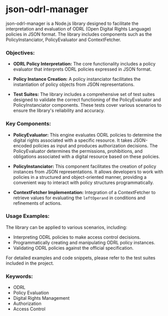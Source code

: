 # json-odrl-manager

json-odrl-manager is a Node.js library designed to facilitate the interpretation and evaluation of ODRL (Open Digital Rights Language) policies in JSON format. The library includes components such as the PolicyInstanciator, PolicyEvaluator and ContextFetcher. 

### Objectives:

- **ODRL Policy Interpretation:** The core functionality includes a policy evaluator that interprets ODRL policies expressed in JSON format.

- **Policy Instance Creation:** A policy instanciator facilitates the instantiation of policy objects from JSON representations.

- **Test Suites:** The library includes a comprehensive set of test suites designed to validate the correct functioning of the PolicyEvaluator and PolicyInstanciator components. These tests cover various scenarios to ensure the library's reliability and accuracy.

### Key Components:

- **PolicyEvaluator:** This engine evaluates ODRL policies to determine the digital rights associated with a specific resource. It takes JSON-encoded policies as input and produces authorization decisions. The PolicyEvaluator determines the permissions, prohibitions, and obligations associated with a digital resource based on these policies.

- **PolicyInstanciator:** This component facilitates the creation of policy instances from JSON representations. It allows developers to work with policies in a structured and object-oriented manner, providing a convenient way to interact with policy structures programmatically.

- **ContextFetcher Implementation:** Integration of a ContextFetcher to retrieve values for evaluating the `leftOperand` in conditions and refinements of actions.

### Usage Examples:

The library can be applied to various scenarios, including:

- Interpreting ODRL policies to make access control decisions.
- Programmatically creating and manipulating ODRL policy instances.
- Validating ODRL policies against the official specification.

For detailed examples and code snippets, please refer to the test suites included in the project.

### Keywords:

- ODRL
- Policy Evaluation
- Digital Rights Management
- Authorization
- Access Control